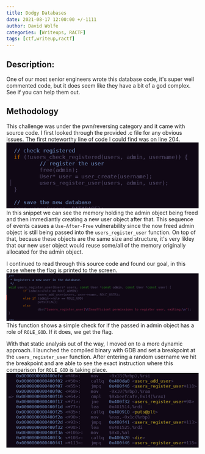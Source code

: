 ```yaml
---
title: Dodgy Databases
date: 2021-08-17 12:00:00 +/-1111
author: David Wolfe
categories: [Writeups, RACTF]
tags: [ctf,writeup,ractf] 
---
```

## Description:
One of our most senior engineers wrote this database code, it's super well commented code, but it does seem like they have a bit of a god complex. See if you can help them out.

## Methodology

This challenge was under the pwn/reversing category and it came with source code. I first looked through the provided .c file for any obvious issues. The first noteworthy line of code I could find was on line 204.
![Free Vulnerability](/images/database/freeVuln.PNG)
In this snippet we can see the memory holding the admin object being freed and then immediantly creating a new user object after that. This sequence of events casues a ```Use-After-Free``` vulnerability since the now freed admin object is still being passed into the ```users_register_user``` function. On top of that, because these objects are the same size and structure, it's very likley that our new user object would reuse some/all of the memory originally allocated for the admin object.

I continued to read through this source code and found our goal, in this case where the flag is printed to the screen.
![Goal](/images/database/goal.PNG)
This function shows a simple check for if the passed in admin object has a role of ```ROLE_GOD```. If it does, we get the flag.

With that static analysis out of the way, I moved on to a more dynamic approach. I launched the compiled binary with GDB and set a breakpoint at the ```users_register_user``` function. After entering a random username we hit the breakpoint and are able to see the exact instruction where this comparison for ```ROLE_GOD``` is taking place.
![GBD Instruction](/images/database/gdbInstruction.PNG)
